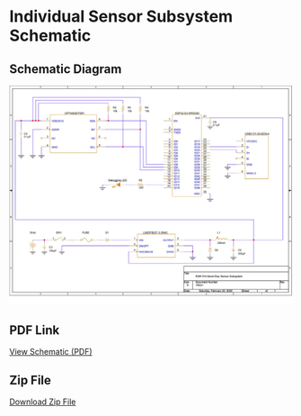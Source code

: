 # Individual Sensor Subsystem Schematic 

## Schematic Diagram
![Schematic](images/SchemativcSensorSubsystem.jpg)


## **PDF Link**  
[View Schematic (PDF)](images/NEWIndividualSchematicDD_EGR314-1.pdf)

## **Zip File**
[Download Zip File](images/EGR314_SENSORSUBSYSTEM_DIAZ.zip)
